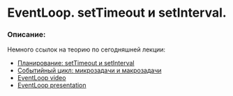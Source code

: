 # EventLoop. setTimeout и setInterval.

### Описание:

Немного ссылок на теорию по сегодняшней лекции:

- [Планирование: setTimeout и setInterval](https://learn.javascript.ru/settimeout-setinterval)
- [Событийный цикл: микрозадачи и макрозадачи](https://learn.javascript.ru/event-loop)
- [EventLoop video](https://www.youtube.com/watch?v=8aGhZQkoFbQ&ab_channel=JSConf)
- [EventLoop presentation](https://docs.google.com/presentation/d/1CGgqjL0eoHOzDAuvWhWL1IEs_b5vcWRs12UX36bhSx4/edit?usp=sharing)
